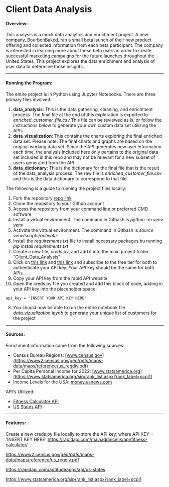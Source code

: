 # Client Data Analysis

#### Overview:

This analysis is a mock data analytics and enrichment project. A new company, BourbonBaked, ran a small beta launch of their new product offering and collected information from each beta participant. The company is interested in learning more about these beta users in order to create successful marketing campaigns for the future launches throughout the United States. This project explores the data enrichment and analysis of user data to determine those insights. 

---

#### Running the Program:

The entire project is in Python using Jupyter Notebooks. There are three primary files involved: 

1. **data_analysis**: This is the data gathering, cleaning, and enrichment process. The final file at the end of this exploration is exported to *enriched_customer_file.csv* This file can be reviewed as is, or follow the instructions below to generate your own custom data set utilizing the APIs. 
2. **data_vizualization**: This contains the charts exploring the final enriched data set. Please note: The final charts and graphs are based on the original working data set. Since the API generates new user information each time, the analysis included here only pertains to the original data set included in this repo and may not be relevant for a new subset of users generated from the API. 
3. **data_dictionary**: This is the dictionary for the final file that is the result of the data_analysis process. The raw file is *enriched_customer_file.csv* and this is the data dictionary to correspond to that file.



The following is a guide to running the project files locally:
1. Fork the repository [repo link](https://github.com/jsmither10/client_data_analysis.git)  
2. Clone the repository to your Github account
3. Access the repository from your command line or preferred CMD software
4. Install a virtual environment. The command in Gitbash is *python -m venv venv*
5. Activate the virtual environment. The command in Gitbash is *source venv/scripts/activate*
3. Install the *requirements.txt* file to install necessary packages bu running *pip install requirements.txt*
4. Create a new file, *creds.py*, and add it into the main project folder "Client_Data_Analysis"
5. Click on [this link](https://rapidapi.com/malaaddincelik/api/fitness-calculator/) and [this link](https://rapidapi.com/aptitudeapps/api/us-states) and subscribe to the free tier for both to authenticate your API key. Your API key should be the same for both APIs. 
6. Copy your API key from the rapid API website
7. Open the creds.py file you created and add this block of code, adding in your API key into the placeholder space: 
```
api_key = "INSERT YOUR API KEY HERE"
```
8. You should now be able to run the entire notebook file *data_vizualization.ipynb* to generate your unique list of customers for the project 

---

#### Sources:

Enrichment information came from the following sources:

- Census Bureau Regions: [www.census.gov](https://www2.census.gov/geo/pdfs/maps-data/maps/reference/us_regdiv.pdf)
- Per Capita Personal Income for 2022: [www.statsamerica.org](https://www.statsamerica.org/sip/rank_list.aspx?rank_label=pcpi1)
- Income Levels for the USA: [money.usnews.com](https://money.usnews.com/money/personal-finance/family-finance/articles/where-do-i-fall-in-the-american-economic-class-system)

API's Utilized:

- [Fitness Calculator API](https://rapidapi.com/malaaddincelik/api/fitness-calculator/)
- [US States API](https://rapidapi.com/aptitudeapps/api/us-states)


---

#### Features:


Create a new creds.py file locally to store the API key, where API KEY = 'INSERT KEY HERE'
https://rapidapi.com/malaaddincelik/api/fitness-calculator/

https://www2.census.gov/geo/pdfs/maps-data/maps/reference/us_regdiv.pdf


https://rapidapi.com/aptitudeapps/api/us-states

https://www.statsamerica.org/sip/rank_list.aspx?rank_label=pcpi1


